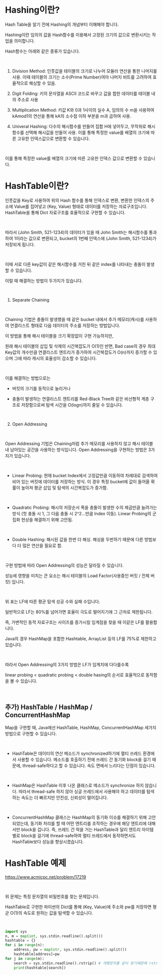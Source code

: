 # Hashing이란?


Hash Table을 알기 전에 Hashing의 개념부터 이해해야 합니다.

Hashing이란 임의의 값을 Hash함수를 이용해서 고정된 크기의 값으로 변환시키는 작업을 의미합니다.

Hash함수는 아래와 같은 종류가 있습니다.

<br/>

1. Division Method: 인풋값을 테이블의 크기로 나누어 모듈러 연산을 통한 나머지를 사용. 이때 테이블의 크기는 소수(Prime Number)여야 나머지 비트를 고려하여 효율적으로 해싱할 수 있음.

2. Digit Folding: 키의 문자열을 ASCII 코드로 바꾸고 값을 합한 데이터를 테이블 내의 주소로 사용

3. Multiplication Method: 키값 K와 0과 1사이의 실수 A, 임의의 수 m을 사용하여 kAmod1의 연산을 통해 kA의 소수점 이하 부분을 m과 곱하여 사용.

4. Univeral Hashing: 다수의 해시함수를 만들어 집합 H에 넣어두고, 무작위로 해시함수를 선택해 해시값을 만들어 사용. 이를 통해 특정한 value를 배열의 크기에 따른 고유한 인덱스값으로 변환할 수 있습니다. 

<br/>

이를 통해 특정한 value를 배열의 크기에 따른 고유한 인덱스 값으로 변환할 수 있습니다.


# HashTable이란?


인풋값을 Key로 사용하여 위의 Hash 함수를 통해 인덱스로 변환, 변환한 인덱스의 주소에 Value를 집어넣고 (Key, Value) 형태로 데이터를 저장하는 자료구조입니다. HashTable을 통해 Dict 자료구조를 효율적으로 구현할 수 있습니다.

<br/>

따라서 (John Smith, 521-1234)의 데이터가 있을 때 John Smith는 해시함수를 통과하여 1이라는 값으로 변환되고, bucket의 1번째 인덱스에 (John Smith, 521-1234)가 저장되게 됩니다.

<br/>

이때 서로 다른 key값이 같은 해시함수를 거친 뒤 같은 index를 나타내는 충돌이 발생할 수 있습니다.

이럴 때 해결하는 방법이 두가지가 있습니다.

<br/>

1. Separate Chaining

<br/>

Chaining 기법은 충돌이 발생했을 때 같은 bucket 내에서 추가 메모리(캐시)를 사용하여 연결리스트 형태로 다음 데이터의 주소를 저장하는 방법입니다.

이 방법을 통해 해시 테이블을 크기 확장없이 구현 가능하지만,

원래 해시 테이블의 삽입 및 삭제의 시간복잡도가 O(1)인 반면, Bad case의 경우 최대 Key값의 개수만큼 연결리스트 엔트리가 증가하여 시간복잡도가 O(n)까지 증가할 수 있으며 그에 따라 캐시의 효율성이 감소할 수 있습니다.

<br/>

이를 해결하는 방법으로는

- 버킷의 크기를 동적으로 늘리거나

- 충돌이 발생하는 연결리스트 엔트리를 Red-Black Tree와 같은 비선형적 계층 구조로 저장함으로써 탐색 시간을 O(logn)까지 줄일 수 있습니다.

<br/>

2. Open Addressing

<br/>

Open Addressing 기법은 Chaining처럼 추가 메모리를 사용하지 않고 해시 테이블 내 남아있는 공간을 사용하는 방식입니다. Open Addressing을 구현하는 방법은 3가지가 있습니다.

<br/>

- Linear Probing: 현재 bucket Index에서 고정값만큼 이동하여 차례대로 검색하여 비어 있는 버킷에 데이터를 저장하는 방식. 이 경우 특정 bucket에 값이 들어올 확률이 높아져 평균 삽입 및 탐색의 시간복잡도가 증가함.

<br/>

- Quadratic Probing: 해시의 저장순서 폭을 충돌이 발생한 수의 제곱만큼 늘려가는 방식 (첫 충돌 시 1, 그 다음 충돌 시 2^2...만큼 Index 이동). Linear Probing의 군집화 현상을 해결하기 위해 고안됨.

<br/>

- Double Hashing: 해시된 값을 한번 더 해싱. 해싱을 두번하기 때문에 다른 방법보다 더 많은 연산을 필요로 함.

<br/>

구현 방법에 따라 Open Addressing의 성능은 달라질 수 있습니다.

성능에 영향을 미치는 큰 요소는 해시 테이블의 Load Factor(사용중인 버킷 / 전체 버킷) 입니다.

<br/>


위 표는 LF에 따른 평균 탐색 성공 수와 실패 수입니다.

일반적으로 LF는 80%를 넘어가면 효율이 극도로 떨어지기에 그 근처로 제한됩니다.

즉, 가변적인 동적 자료구조는 사이즈를 증가시킬 임계점을 찾을 때 이같은 LF를 활용합니다.

Java의 경우 HashMap을 포함한 Hashtable, ArrayList 등의 LF를 75%로 제한하고 있습니다.

<br/>

따라서 Open Addressing의 3가지 방법은 LF가 임계치에 다다를수록

linear probing < quadratic probing < double hasing의 순서로 효율적으로 동작함을 볼 수 있습니다.

<br/>



## 추가) HashTable / HashMap / ConcurrentHashMap


Map을 구현할 때, Java에선 HashTable, HashMap, ConcurrentHashMap 세가지 방법으로 구현할 수 있습니다.

<br/>

- HashTable은 데이터의 연산 메소드가 synchronized하기에 멀티 쓰레드 환경에서 사용할 수 있습니다. 메소드를 호출하기 전에 쓰레드 간 동기화 block을 걸기 때문에, thread-safe하다고 할 수 있습니다. 속도 면에서 느리다는 단점이 있습니다.

<br/>

- HashMap은 HashTable 이후 나온 클래스로 메소드가 synchronize 하지 않습니다. 따라서 thread-safe 하지 않아 싱글 쓰레드에서 사용해야 하고 데이터를 탐색하는 속도는 더 빠르지만 안전성, 신뢰성이 떨어집니다. 

<br/>

- ConcurrentHashMap 클래스는 HashMap의 동기화 이슈를 해결하기 위해 고안되었는데, 동기화 처리를 할 때 어떤 엔트리를 조작하는 경우에 해당 엔트리에 대해서만 block을 겁니다. 즉, 쓰레드 간 락을 거는 HashTable과 달리 엔트리 아이템 별로 block을 걸기에 thread-safe하여 멀티 쓰레드에서 동작하면서도 HashTable보다 성능을 향상시켰습니다.



# HashTable 예제

https://www.acmicpc.net/problem/17219

<br/>

위 문제는 특정 문자열의 비밀번호를 찾는 문제입니다.

HashTable로 구현한 파이썬의 Dict를 통해 (Key, Value)에 주소와 pw를 저장하면 평균 O(1)의 속도로 원하는 값을 탐색할 수 있습니다.

<br/>

```python
import sys
n, m = map(int, sys.stdin.readline().split())
hashtable = {}
for i in range(n):
    address, pw = map(str, sys.stdin.readline().split())
    hashtable[address]=pw
for j in range(m):
    search = sys.stdin.readline().rstrip() # 개행문자를 같이 받기때문에 rstrip으로 제거
    print(hashtable[search])
```